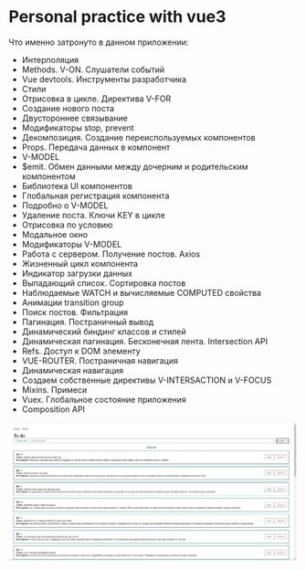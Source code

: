 # Personal practice with vue3

Что именно затронуто в данном приложении:
- Интерполяция
- Methods. V-ON. Слушатели событий
- Vue devtools. Инструменты разработчика
- Cтили
- Отрисовка в цикле. Директива V-FOR
- Создание нового поста
- Двустороннее связывание
- Модификаторы stop, prevent
- Декомпозиция. Создание переиспользуемых компонентов
- Props. Передача данных в компонент
- V-MODEL
- $emit. Обмен данными между дочерним и родительским компонентом
- Библиотека UI компонентов
- Глобальная регистрация компонента
- Подробно о V-MODEL
- Удаление поста. Ключи KEY в цикле
- Отрисовка по условию
- Модальное окно
- Модификаторы V-MODEL
- Работа с сервером. Получение постов. Axios
- Жизненный цикл компонента
- Индикатор загрузки данных
- Выпадающий список. Сортировка постов
- Наблюдаемые WATCH и вычисляемые COMPUTED свойства
- Анимации transition group
- Поиск постов. Фильтрация
- Пагинация. Постраничный вывод
- Динамический биндинг классов и стилей
- Динамическая пагинация. Бесконечная лента. Intersection API
- Refs. Доступ к DOM элементу
- VUE-ROUTER. Постраничная навигация
- Динамическая навигация
- Создаем собственные директивы V-INTERSACTION и V-FOCUS
- Mixins. Примеси
- Vuex. Глобальное состояние приложения
- Composition API

![accordionScreen](./public/1.jpg)
